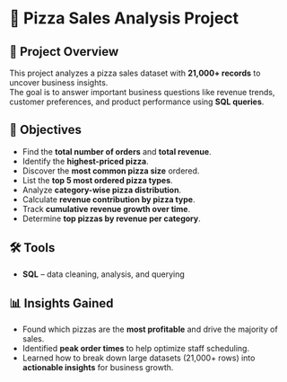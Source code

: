 # 🍕 Pizza Sales Analysis Project  

## 📌 Project Overview  
This project analyzes a pizza sales dataset with **21,000+ records** to uncover business insights.  
The goal is to answer important business questions like revenue trends, customer preferences, and product performance using **SQL queries**.  

## 🎯 Objectives  
- Find the **total number of orders** and **total revenue**.  
- Identify the **highest-priced pizza**.  
- Discover the **most common pizza size** ordered.  
- List the **top 5 most ordered pizza types**.  
- Analyze **category-wise pizza distribution**.  
- Calculate **revenue contribution by pizza type**.  
- Track **cumulative revenue growth over time**.  
- Determine **top pizzas by revenue per category**.  

## 🛠️ Tools 
- **SQL** – data cleaning, analysis, and querying  

## 📊 Insights Gained  
- Found which pizzas are the **most profitable** and drive the majority of sales.  
- Identified **peak order times** to help optimize staff scheduling.  
- Learned how to break down large datasets (21,000+ rows) into **actionable insights** for business growth.  

